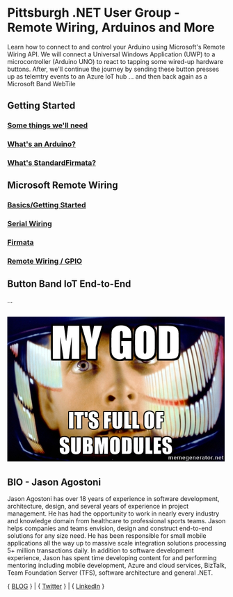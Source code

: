 # Pittsburgh .NET User Group - Remote Wiring, Arduinos and More
Learn how to connect to and control your Arduino using Microsoft's Remote Wiring API. We will connect a Universal Windows Application (UWP) 
to a microcontroller (Arduino UNO) to react to tapping some wired-up hardware buttons. After, we'll continue the journey by sending these button
presses up as telemtry events to an Azure IoT hub ... and then back again as a Microsoft Band WebTile



## Getting Started

### [Some things we'll need](GettingStarted_1.md)

### [What's an Arduino?](GettingStarted_2.md)

### [What's StandardFirmata?](GettingStarted_3.md)

## Microsoft Remote Wiring

### [Basics/Getting Started](msiotwiring_1.md)
### [Serial Wiring](msiotwiring_2.md)
### [Firmata](msiotwiring_3.md)
### [Remote Wiring / GPIO](msiotwiring_4.md)

## Button Band IoT End-to-End
...

![My God! It's Full of Submodules](assets/submodules.jpg)
---

## BIO - Jason Agostoni
Jason Agostoni has over 18 years of experience in software development, architecture, design, and several years of experience in project management. He has had the opportunity to work in nearly every industry and knowledge domain from healthcare to professional sports teams.  Jason helps companies and teams envision, design and construct end-to-end solutions for any size need.  He has been responsible for small mobile applications all the way up to massive scale integration solutions processing 5+ million transactions daily. In addition to software development experience, Jason has spent time developing content for and performing mentoring including mobile development, Azure and cloud services, BizTalk, Team Foundation Server (TFS), software architecture and general .NET.

{ [BLOG](http://jason.agostoni.net) } | { [Twitter](http://twitter.com/JAgostoni) } | { [LinkedIn](https://www.linkedin.com/in/jagostoni) }